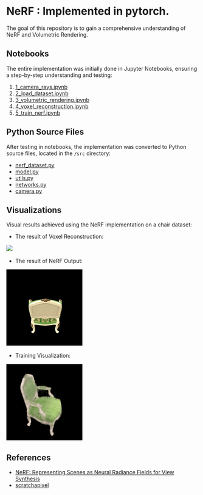 # NeRF : Implemented in pytorch.

The goal of this repository is to gain a comprehensive understanding of NeRF and Volumetric Rendering. 

## Notebooks

The entire implementation was initially done in Jupyter Notebooks, ensuring a step-by-step understanding and testing:

1. [1_camera_rays.ipynb](./1_camera_rays.ipynb)
2. [2_load_dataset.ipynb](./2_load_dataset.ipynb)
3. [3_volumetric_rendering.ipynb](./3_volumetric_rendering.ipynb)
4. [4_voxel_reconstruction.ipynb](./4_voxel_reconstruction.ipynb)
5. [5_train_nerf.ipynb](./5_train_nerf.ipynb)

## Python Source Files

After testing in notebooks, the implementation was converted to Python source files, located in the `/src` directory:

- [nerf_dataset.py](./src/nerf_dataset.py)
- [model.py](./src/model.py)
- [utils.py](./src/utils.py)
- [networks.py](./src/networks.py)
- [camera.py](./src/camera.py)

## Visualizations

Visual results achieved using the NeRF implementation on a chair dataset:

- The result of Voxel Reconstruction:

<img src="./img/out_voxel_chairs.gif" width="200">

- The result of NeRF Output:

<img src="./img/out_nerf_chairs.gif" width="200">

- Training Visualization:

<img src="./img/train_nerf_chair.gif" width="200">


## References

- [NeRF: Representing Scenes as Neural Radiance Fields for View Synthesis](https://arxiv.org/pdf/2003.08934v2.pdf)
- [scratchapixel](https://www.scratchapixel.com/)
